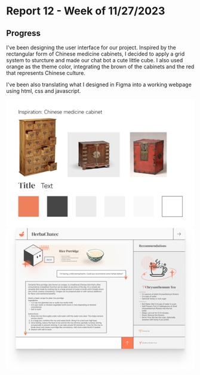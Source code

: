 # Report 12 - Week of 11/27/2023

## Progress
I've been designing the user interface for our project. Inspired by the rectangular form of Chinese medicine cabinets, I decided to apply a grid system to sturcture and made our chat bot a cute little cube. I also used orange as the theme color, integrating the brown of the cabinets and the red that represents Chinese culture.

I've been also translating what I designed in Figma into a working webpage using html, css and javascript.

![](w13-1.jpg)
![](w13-2.png)
